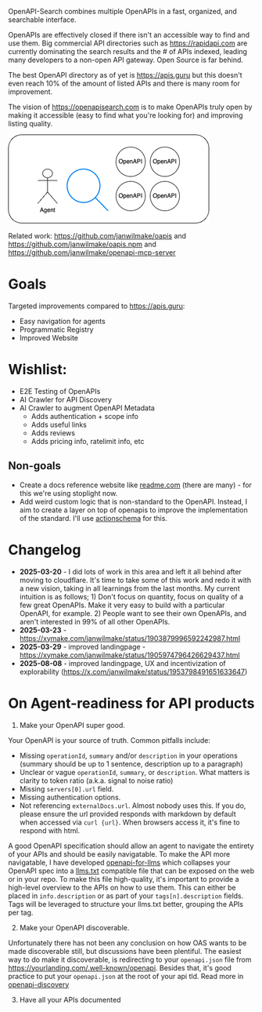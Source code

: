 OpenAPI-Search combines multiple OpenAPIs in a fast, organized, and searchable interface.

OpenAPIs are effectively closed if there isn't an accessible way to find and use them. Big commercial API directories such as https://rapidapi.com are currently dominating the search results and the # of APIs indexed, leading many developers to a non-open API gateway. Open Source is far behind.

The best OpenAPI directory as of yet is https://apis.guru but this doesn't even reach 10% of the amount of listed APIs and there is many room for improvement.

The vision of https://openapisearch.com is to make OpenAPIs truly open by making it accessible (easy to find what you're looking for) and improving listing quality.

![](explorer.drawio.png)

Related work: https://github.com/janwilmake/oapis and https://github.com/janwilmake/oapis.npm and https://github.com/janwilmake/openapi-mcp-server

# Goals

Targeted improvements compared to https://apis.guru:

- Easy navigation for agents
- Programmatic Registry
- Improved Website

# Wishlist:

- E2E Testing of OpenAPIs
- AI Crawler for API Discovery
- AI Crawler to augment OpenAPI Metadata
  - Adds authentication + scope info
  - Adds useful links
  - Adds reviews
  - Adds pricing info, ratelimit info, etc

## Non-goals

- Create a docs reference website like [readme.com](https://readme.com) (there are many) - for this we're using stoplight now.
- Add weird custom logic that is non-standard to the OpenAPI. Instead, I aim to create a layer on top of openapis to improve the implementation of the standard. I'll use [actionschema](https://actionschema.com) for this.

# Changelog

- **2025-03-20** - I did lots of work in this area and left it all behind after moving to cloudflare. It's time to take some of this work and redo it with a new vision, taking in all learnings from the last months. My current intuition is as follows; 1) Don't focus on quantity, focus on quality of a few great OpenAPIs. Make it very easy to build with a particular OpenAPI, for example. 2) People want to see their own OpenAPIs, and aren't interested in 99% of all other OpenAPIs.
- **2025-03-23** - https://xymake.com/janwilmake/status/1903879996592242987.html
- **2025-03-29** - improved landingpage - https://xymake.com/janwilmake/status/1905974796426629437.html
- **2025-08-08** - improved landingpage, UX and incentivization of explorability (https://x.com/janwilmake/status/1953798491651633647)

# On Agent-readiness for API products

1. Make your OpenAPI super good.

Your OpenAPI is your source of truth. Common pitfalls include:

- Missing `operationId`, `summary` and/or `description` in your operations (summary should be up to 1 sentence, description up to a paragraph)
- Unclear or vague `operationId`, `summary`, or `description`. What matters is clarity to token ratio (a.k.a. signal to noise ratio)
- Missing `servers[0].url` field.
- Missing authentication options.
- Not referencing `externalDocs.url`. Almost nobody uses this. If you do, please ensure the url provided responds with markdown by default when accessed via `curl {url}`. When browsers access it, it's fine to respond with html.

A good OpenAPI specification should allow an agent to navigate the entirety of your APIs and should be easily navigatable. To make the API more navigatable, I have developed [openapi-for-llms](https://github.com/janwilmake/openapisearch/tree/main/packages/openapi-for-llms) which collapses your OpenAPI spec into a [llms.txt](https://llmstxt.org) compatible file that can be exposed on the web or in your repo. To make this file high-quality, it's important to provide a high-level overview to the APIs on how to use them. This can either be placed in `info.description` or as part of your `tags[n].description` fields. Tags will be leveraged to structure your llms.txt better, grouping the APIs per tag.

2. Make your OpenAPI discoverable.

Unfortunately there has not been any conclusion on how OAS wants to be made discoverable still, but discussions have been plentiful. The easiest way to do make it discoverable, is redirecting to your `openapi.json` file from https://yourlanding.com/.well-known/openapi. Besides that, it's good practice to put your `openapi.json` at the root of your api tld. Read more in [openapi-discovery](openapi-discovery.md)

3. Have all your APIs documented
